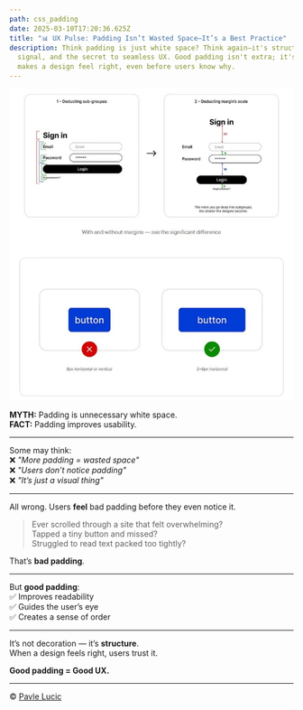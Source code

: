 ```yaml
---
path: css_padding
date: 2025-03-10T17:20:36.625Z
title: "📊 UX Pulse: Padding Isn’t Wasted Space—It’s a Best Practice"
description: Think padding is just white space? Think again—it's structure,
  signal, and the secret to seamless UX. Good padding isn't extra; it's what
  makes a design feel right, even before users know why.
---
```

![css_padding](../assets/1740871277428.jpg "css padding")

**MYTH:** Padding is unnecessary white space.\
**FACT:** Padding improves usability.

- - -

Some may think:\
❌ *"More padding = wasted space"*\
❌ *"Users don’t notice padding"*\
❌ *"It’s just a visual thing"*

- - -

All wrong. Users **feel** bad padding before they even notice it.

> Ever scrolled through a site that felt overwhelming?\
> Tapped a tiny button and missed?\
> Struggled to read text packed too tightly?

That’s **bad padding**.

- - -

But **good padding**:\
✅ Improves readability\
✅ Guides the user’s eye\
✅ Creates a sense of order

- - -

It’s not decoration — it’s **structure**.\
When a design feels right, users trust it.

**Good padding = Good UX.**

- - -

© [Pavle Lucic](https://www.linkedin.com/in/pavle-lucic/)